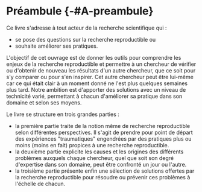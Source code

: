 # Préambule {-#A-preambule}

Ce livre s'adresse à tout acteur de la recherche scientifique qui : 

- se pose des questions sur la recherche reproductible ou 
- souhaite améliorer ses pratiques.

L'objectif de cet ouvrage est de donner les outils pour comprendre les enjeux de la recherche reproductible et permettre à un chercheur de vérifier ou d'obtenir de nouveau les résultats d'un autre chercheur, que ce soit pour s'y comparer ou pour s'en inspirer. Cet autre chercheur peut être lui-même car ce qui était clair à un moment donné ne l'est plus quelques semaines plus tard. Notre ambition est d'apporter des solutions avec un niveau de technicité varié, permettant à chacun d'améliorer sa pratique dans son domaine et selon ses moyens.

Le livre se structure en trois grandes parties :

- la première partie traite de la notion même de recherche reproductible selon différentes perspectives. Il s'agit de prendre pour point de départ des expériences "traumatiques" engendrées par des pratiques plus ou moins (moins en fait) propices à une recherche reproductible. 
- la deuxième partie explicite les causes et les origines des différents problèmes auxquels chaque chercheur, quel que soit son degré d'expertise dans son domaine, peut être confronté un jour ou l'autre. 
- la troisième partie présente enfin une sélection de solutions offertes par la recherche reproductible pour résoudre ou prévenir ces problèmes à l'échelle de chacun.
